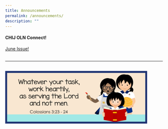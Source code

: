 ```yaml
---
title: Announcements
permalink: /announcements/
description: ""
---
```

#### CHIJ OLN Connect! 
<a href="/files/2023Connect/oln_connect_p006.pdf" rel="noopener">June Issue!</a>
<br><br>
<hr><br>
<img src="/images/Banner and Logo/WEBSITE BANNER 202301.jpg" style="width:90%; height:90%;" alt="School Theme 2023" class="center">